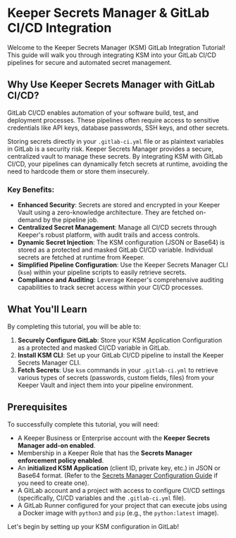 # Keeper Secrets Manager & GitLab CI/CD Integration

Welcome to the Keeper Secrets Manager (KSM) GitLab Integration Tutorial! This guide will walk you through integrating KSM into your GitLab CI/CD pipelines for secure and automated secret management.

## Why Use Keeper Secrets Manager with GitLab CI/CD?

GitLab CI/CD enables automation of your software build, test, and deployment processes. These pipelines often require access to sensitive credentials like API keys, database passwords, SSH keys, and other secrets.

Storing secrets directly in your `.gitlab-ci.yml` file or as plaintext variables in GitLab is a security risk. Keeper Secrets Manager provides a secure, centralized vault to manage these secrets. By integrating KSM with GitLab CI/CD, your pipelines can dynamically fetch secrets at runtime, avoiding the need to hardcode them or store them insecurely.

### Key Benefits:
- **Enhanced Security**: Secrets are stored and encrypted in your Keeper Vault using a zero-knowledge architecture. They are fetched on-demand by the pipeline job.
- **Centralized Secret Management**: Manage all CI/CD secrets through Keeper's robust platform, with audit trails and access controls.
- **Dynamic Secret Injection**: The KSM configuration (JSON or Base64) is stored as a protected and masked GitLab CI/CD variable. Individual secrets are fetched at runtime from Keeper.
- **Simplified Pipeline Configuration**: Use the Keeper Secrets Manager CLI (`ksm`) within your pipeline scripts to easily retrieve secrets.
- **Compliance and Auditing**: Leverage Keeper's comprehensive auditing capabilities to track secret access within your CI/CD processes.

## What You'll Learn

By completing this tutorial, you will be able to:

1.  **Securely Configure GitLab**: Store your KSM Application Configuration as a protected and masked CI/CD variable in GitLab.
2.  **Install KSM CLI**: Set up your GitLab CI/CD pipeline to install the Keeper Secrets Manager CLI.
3.  **Fetch Secrets**: Use `ksm` commands in your `.gitlab-ci.yml` to retrieve various types of secrets (passwords, custom fields, files) from your Keeper Vault and inject them into your pipeline environment.

## Prerequisites

To successfully complete this tutorial, you will need:

*   A Keeper Business or Enterprise account with the **Keeper Secrets Manager add-on enabled**.
*   Membership in a Keeper Role that has the **Secrets Manager enforcement policy enabled**.
*   An **initialized KSM Application** (client ID, private key, etc.) in JSON or Base64 format. (Refer to the [Secrets Manager Configuration Guide](https://docs.keeper.io/secrets-manager/secrets-manager/about/secrets-manager-configuration) if you need to create one).
*   A GitLab account and a project with access to configure CI/CD settings (specifically, CI/CD variables and the `.gitlab-ci.yml` file).
*   A GitLab Runner configured for your project that can execute jobs using a Docker image with `python3` and `pip` (e.g., the `python:latest` image).

Let's begin by setting up your KSM configuration in GitLab!

